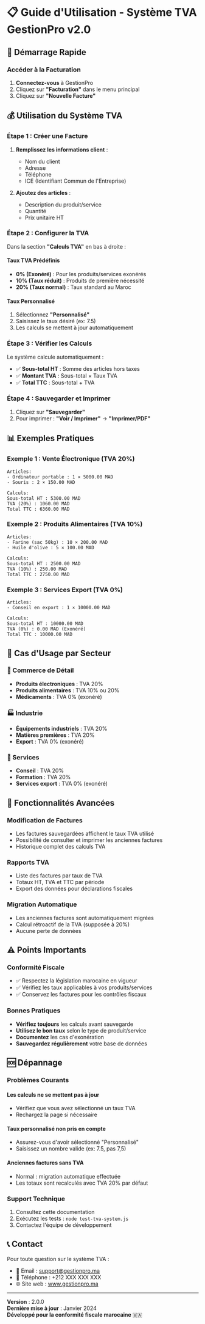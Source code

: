 # 📋 Guide d'Utilisation - Système TVA GestionPro v2.0

## 🚀 Démarrage Rapide

### **Accéder à la Facturation**
1. **Connectez-vous** à GestionPro
2. Cliquez sur **"Facturation"** dans le menu principal
3. Cliquez sur **"Nouvelle Facture"**

## 💰 Utilisation du Système TVA

### **Étape 1 : Créer une Facture**
1. **Remplissez les informations client** :
   - Nom du client
   - Adresse
   - Téléphone
   - ICE (Identifiant Commun de l'Entreprise)

2. **Ajoutez des articles** :
   - Description du produit/service
   - Quantité
   - Prix unitaire HT

### **Étape 2 : Configurer la TVA**
Dans la section **"Calculs TVA"** en bas à droite :

#### **Taux TVA Prédéfinis**
- **0% (Exonéré)** : Pour les produits/services exonérés
- **10% (Taux réduit)** : Produits de première nécessité
- **20% (Taux normal)** : Taux standard au Maroc

#### **Taux Personnalisé**
1. Sélectionnez **"Personnalisé"**
2. Saisissez le taux désiré (ex: 7.5)
3. Les calculs se mettent à jour automatiquement

### **Étape 3 : Vérifier les Calculs**
Le système calcule automatiquement :
- ✅ **Sous-total HT** : Somme des articles hors taxes
- ✅ **Montant TVA** : Sous-total × Taux TVA
- ✅ **Total TTC** : Sous-total + TVA

### **Étape 4 : Sauvegarder et Imprimer**
1. Cliquez sur **"Sauvegarder"**
2. Pour imprimer : **"Voir / Imprimer"** → **"Imprimer/PDF"**

## 📊 Exemples Pratiques

### **Exemple 1 : Vente Électronique (TVA 20%)**
```
Articles:
- Ordinateur portable : 1 × 5000.00 MAD
- Souris : 2 × 150.00 MAD

Calculs:
Sous-total HT : 5300.00 MAD
TVA (20%) : 1060.00 MAD
Total TTC : 6360.00 MAD
```

### **Exemple 2 : Produits Alimentaires (TVA 10%)**
```
Articles:
- Farine (sac 50kg) : 10 × 200.00 MAD
- Huile d'olive : 5 × 100.00 MAD

Calculs:
Sous-total HT : 2500.00 MAD
TVA (10%) : 250.00 MAD
Total TTC : 2750.00 MAD
```

### **Exemple 3 : Services Export (TVA 0%)**
```
Articles:
- Conseil en export : 1 × 10000.00 MAD

Calculs:
Sous-total HT : 10000.00 MAD
TVA (0%) : 0.00 MAD (Exonéré)
Total TTC : 10000.00 MAD
```

## 🎯 Cas d'Usage par Secteur

### **🏪 Commerce de Détail**
- **Produits électroniques** : TVA 20%
- **Produits alimentaires** : TVA 10% ou 20%
- **Médicaments** : TVA 0% (exonéré)

### **🏭 Industrie**
- **Équipements industriels** : TVA 20%
- **Matières premières** : TVA 20%
- **Export** : TVA 0% (exonéré)

### **💼 Services**
- **Conseil** : TVA 20%
- **Formation** : TVA 20%
- **Services export** : TVA 0% (exonéré)

## 🔧 Fonctionnalités Avancées

### **Modification de Factures**
- Les factures sauvegardées affichent le taux TVA utilisé
- Possibilité de consulter et imprimer les anciennes factures
- Historique complet des calculs TVA

### **Rapports TVA**
- Liste des factures par taux de TVA
- Totaux HT, TVA et TTC par période
- Export des données pour déclarations fiscales

### **Migration Automatique**
- Les anciennes factures sont automatiquement migrées
- Calcul rétroactif de la TVA (supposée à 20%)
- Aucune perte de données

## ⚠️ Points Importants

### **Conformité Fiscale**
- ✅ Respectez la législation marocaine en vigueur
- ✅ Vérifiez les taux applicables à vos produits/services
- ✅ Conservez les factures pour les contrôles fiscaux

### **Bonnes Pratiques**
- **Vérifiez toujours** les calculs avant sauvegarde
- **Utilisez le bon taux** selon le type de produit/service
- **Documentez** les cas d'exonération
- **Sauvegardez régulièrement** votre base de données

## 🆘 Dépannage

### **Problèmes Courants**

#### **Les calculs ne se mettent pas à jour**
- Vérifiez que vous avez sélectionné un taux TVA
- Rechargez la page si nécessaire

#### **Taux personnalisé non pris en compte**
- Assurez-vous d'avoir sélectionné "Personnalisé"
- Saisissez un nombre valide (ex: 7.5, pas 7,5)

#### **Anciennes factures sans TVA**
- Normal : migration automatique effectuée
- Les totaux sont recalculés avec TVA 20% par défaut

### **Support Technique**
1. Consultez cette documentation
2. Exécutez les tests : `node test-tva-system.js`
3. Contactez l'équipe de développement

## 📞 Contact

Pour toute question sur le système TVA :
- 📧 Email : support@gestionpro.ma
- 📱 Téléphone : +212 XXX XXX XXX
- 🌐 Site web : www.gestionpro.ma

---

**Version** : 2.0.0  
**Dernière mise à jour** : Janvier 2024  
**Développé pour la conformité fiscale marocaine** 🇲🇦
